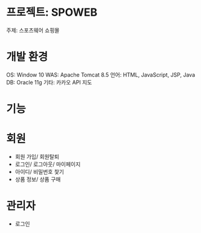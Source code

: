 # 프로젝트: SPOWEB
주제: 스포츠웨어 쇼핑몰

# 개발 환경
OS: Window 10
WAS: Apache Tomcat 8.5
언어: HTML, JavaScript, JSP, Java
DB: Oracle 11g
기타: 카카오 API 지도

# 기능
# 회원
- 회원 가입/ 회원탈퇴
- 로그인/ 로그아웃/ 마이페이지
- 아이디/ 비밀번호 찿기
- 상품 정보/ 상품 구매
# 관리자
- 로그인

